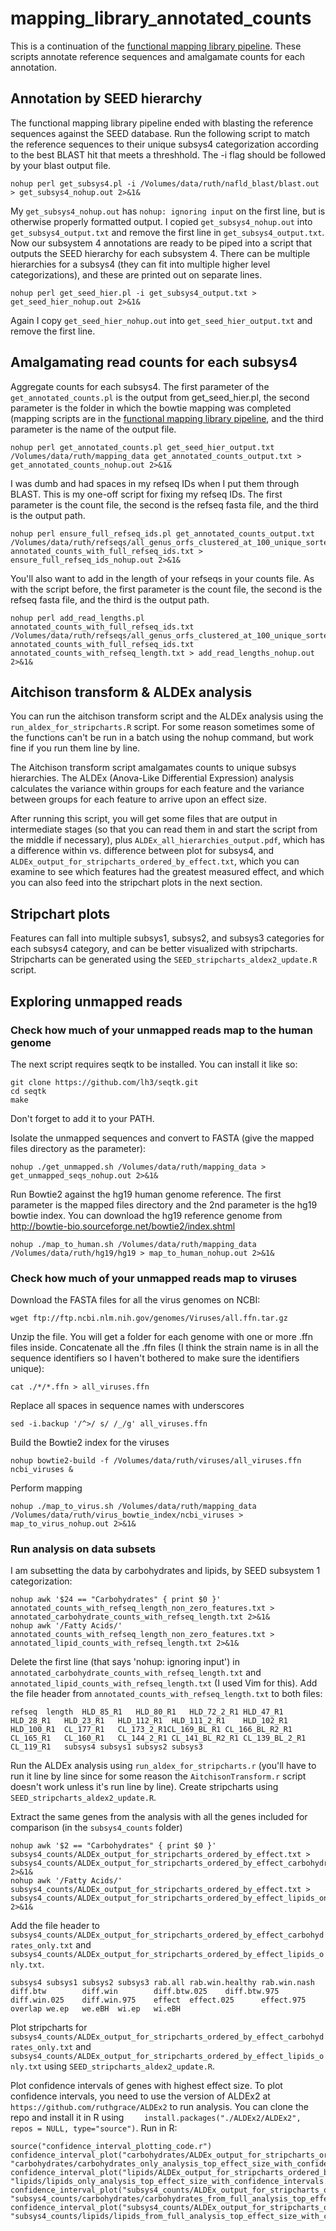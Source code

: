 # mapping_library_annotated_counts

This is a continuation of the [functional mapping library pipeline](https://github.com/ruthgrace/make_functional_mapping_library). These scripts annotate reference sequences and amalgamate counts for each annotation.

## Annotation by SEED hierarchy

The functional mapping library pipeline ended with blasting the reference sequences against the SEED database. Run the following script to match the reference sequences to their unique subsys4 categorization according to the best BLAST hit that meets a threshhold. The -i flag should be followed by your blast output file.

```
nohup perl get_subsys4.pl -i /Volumes/data/ruth/nafld_blast/blast.out > get_subsys4_nohup.out 2>&1&
```

My `get_subsys4_nohup.out` has `nohup: ignoring input` on the first line, but is otherwise properly formatted output. I copied `get_subsys4_nohup.out` into `get_subsys4_output.txt` and remove the first line in `get_subsys4_output.txt`. Now our subsystem 4 annotations are ready to be piped into a script that outputs the SEED hierarchy for each subsystem 4. There can be multiple hierarchies for a subsys4 (they can fit into multiple higher level categorizations), and these are printed out on separate lines.

```
nohup perl get_seed_hier.pl -i get_subsys4_output.txt > get_seed_hier_nohup.out 2>&1&
```

Again I copy `get_seed_hier_nohup.out` into `get_seed_hier_output.txt` and remove the first line.

## Amalgamating read counts for each subsys4

Aggregate counts for each subsys4. The first parameter of the `get_annotated_counts.pl` is the output from get_seed_hier.pl, the second parameter is the folder in which the bowtie mapping was completed (mapping scripts are in the [functional mapping library pipeline](https://github.com/ruthgrace/make_functional_mapping_library), and the third parameter is the name of the output file.

```
nohup perl get_annotated_counts.pl get_seed_hier_output.txt /Volumes/data/ruth/mapping_data get_annotated_counts_output.txt > get_annotated_counts_nohup.out 2>&1&
```

I was dumb and had spaces in my refseq IDs when I put them through BLAST. This is my one-off script for fixing my refseq IDs. The first parameter is the count file, the second is the refseq fasta file, and the third is the output path.

```
nohup perl ensure_full_refseq_ids.pl get_annotated_counts_output.txt /Volumes/data/ruth/refseqs/all_genus_orfs_clustered_at_100_unique_sorted.fa annotated_counts_with_full_refseq_ids.txt > ensure_full_refseq_ids_nohup.out 2>&1&
```

You'll also want to add in the length of your refseqs in your counts file. As with the script before, the first parameter is the count file, the second is the refseq fasta file, and the third is the output path.

```
nohup perl add_read_lengths.pl annotated_counts_with_full_refseq_ids.txt /Volumes/data/ruth/refseqs/all_genus_orfs_clustered_at_100_unique_sorted.fa annotated_counts_with_full_refseq_ids.txt annotated_counts_with_refseq_length.txt > add_read_lengths_nohup.out 2>&1&
```

## Aitchison transform & ALDEx analysis

You can run the aitchison transform script and the ALDEx analysis using the `run_aldex_for_stripcharts.R` script. For some reason sometimes some of the functions can't be run in a batch using the nohup command, but work fine if you run them line by line.

The Aitchison transform script amalgamates counts to unique subsys hierarchies. The ALDEx (Anova-Like Differential Expression) analysis calculates the variance within groups for each feature and the variance between groups for each feature to arrive upon an effect size.

After running this script, you will get some files that are output in intermediate stages (so that you can read them in and start the script from the middle if necessary), plus `ALDEx_all_hierarchies_output.pdf`, which has a difference within vs. difference between plot for subsys4, and `ALDEx_output_for_stripcharts_ordered_by_effect.txt`, which you can examine to see which features had the greatest measured effect, and which you can also feed into the stripchart plots in the next section.

## Stripchart plots 

Features can fall into multiple subsys1, subsys2, and subsys3 categories for each subsys4 category, and can be better visualized with stripcharts. Stripcharts can be generated using the `SEED_stripcharts_aldex2_update.R` script.

## Exploring unmapped reads

### Check how much of your unmapped reads map to the human genome

The next script requires seqtk to be installed. You can install it like so:

```
git clone https://github.com/lh3/seqtk.git
cd seqtk
make
```

Don't forget to add it to your PATH.

Isolate the unmapped sequences and convert to FASTA (give the mapped files directory as the parameter):

```
nohup ./get_unmapped.sh /Volumes/data/ruth/mapping_data > get_unmapped_seqs_nohup.out 2>&1&
```

Run Bowtie2 against the hg19 human genome reference. The first parameter is the mapped files directory and the 2nd parameter is the hg19 bowtie index. You can download the hg19 reference genome from http://bowtie-bio.sourceforge.net/bowtie2/index.shtml

```
nohup ./map_to_human.sh /Volumes/data/ruth/mapping_data /Volumes/data/ruth/hg19/hg19 > map_to_human_nohup.out 2>&1&
```

### Check how much of your unmapped reads map to viruses

Download the FASTA files for all the virus genomes on NCBI:

```
wget ftp://ftp.ncbi.nlm.nih.gov/genomes/Viruses/all.ffn.tar.gz
```

Unzip the file. You will get a folder for each genome with one or more .ffn files inside. Concatenate all the .ffn files (I think the strain name is in all the sequence identifiers so I haven't bothered to make sure the identifiers unique):

```
cat ./*/*.ffn > all_viruses.ffn
```

Replace all spaces in sequence names with underscores

```
sed -i.backup '/^>/ s/ /_/g' all_viruses.ffn
```

Build the Bowtie2 index for the viruses

```
nohup bowtie2-build -f /Volumes/data/ruth/viruses/all_viruses.ffn ncbi_viruses &
```

Perform mapping

```
nohup ./map_to_virus.sh /Volumes/data/ruth/mapping_data /Volumes/data/ruth/virus_bowtie_index/ncbi_viruses > map_to_virus_nohup.out 2>&1&

```

### Run analysis on data subsets

I am subsetting the data by carbohydrates and lipids, by SEED subsystem 1 categorization:

```
nohup awk '$24 == "Carbohydrates" { print $0 }' annotated_counts_with_refseq_length_non_zero_features.txt > annotated_carbohydrate_counts_with_refseq_length.txt 2>&1&
nohup awk '/Fatty Acids/' annotated_counts_with_refseq_length_non_zero_features.txt > annotated_lipid_counts_with_refseq_length.txt 2>&1&
```

Delete the first line (that says 'nohup: ignoring input') in `annotated_carbohydrate_counts_with_refseq_length.txt` and `annotated_lipid_counts_with_refseq_length.txt` (I used Vim for this). Add the file header from `annotated_counts_with_refseq_length.txt` to both files:

```
refseq	length	HLD_85_R1	HLD_80_R1	HLD_72_2_R1	HLD_47_R1	HLD_28_R1	HLD_23_R1	HLD_112_R1	HLD_111_2_R1	HLD_102_R1	HLD_100_R1	CL_177_R1	CL_173_2_R1CL_169_BL_R1	CL_166_BL_R2_R1	CL_165_R1	CL_160_R1	CL_144_2_R1	CL_141_BL_R2_R1	CL_139_BL_2_R1	CL_119_R1	subsys4	subsys1	subsys2	subsys3
```

Run the ALDEx analysis using `run_aldex_for_stripcharts.r` (you'll have to run it line by line since for some reason the `AitchisonTransform.r` script doesn't work unless it's run line by line). Create stripcharts using `SEED_stripcharts_aldex2_update.R`.

Extract the same genes from the analysis with all the genes included for comparison (in the `subsys4_counts` folder)

```
nohup awk '$2 == "Carbohydrates" { print $0 }' subsys4_counts/ALDEx_output_for_stripcharts_ordered_by_effect.txt > subsys4_counts/ALDEx_output_for_stripcharts_ordered_by_effect_carbohydrates_only.txt 2>&1&
nohup awk '/Fatty Acids/' subsys4_counts/ALDEx_output_for_stripcharts_ordered_by_effect.txt > subsys4_counts/ALDEx_output_for_stripcharts_ordered_by_effect_lipids_only.txt 2>&1&
```

Add the file header to `subsys4_counts/ALDEx_output_for_stripcharts_ordered_by_effect_carbohydrates_only.txt` and `subsys4_counts/ALDEx_output_for_stripcharts_ordered_by_effect_lipids_only.txt`.

```
subsys4 subsys1 subsys2 subsys3 rab.all rab.win.healthy rab.win.nash    diff.btw        diff.win        diff.btw.025    diff.btw.975    diff.win.025    diff.win.975    effect  effect.025      effect.975      overlap we.ep   we.eBH  wi.ep   wi.eBH
```

Plot stripcharts for `subsys4_counts/ALDEx_output_for_stripcharts_ordered_by_effect_carbohydrates_only.txt` and `subsys4_counts/ALDEx_output_for_stripcharts_ordered_by_effect_lipids_only.txt` using `SEED_stripcharts_aldex2_update.R`.

Plot confidence intervals of genes with highest effect size. To plot confidence intervals, you need to use the version of ALDEx2 at `https://github.com/ruthgrace/ALDEx2` to run analysis. You can clone the repo and install it in R using `	
install.packages("./ALDEx2/ALDEx2", repos = NULL, type="source")`. Run in R:

```
source("confidence_interval_plotting_code.r")
confidence_interval_plot("carbohydrates/ALDEx_output_for_stripcharts_ordered_by_effect.txt", "carbohydrates/carbohydrates_only_analysis_top_effect_size_with_confidence_intervals.pdf")
confidence_interval_plot("lipids/ALDEx_output_for_stripcharts_ordered_by_effect.txt", "lipids/lipids_only_analysis_top_effect_size_with_confidence_intervals.pdf")
confidence_interval_plot("subsys4_counts/ALDEx_output_for_stripcharts_ordered_by_effect_carbohydrates_only.txt", "subsys4_counts/carbohydrates/carbohydrates_from_full_analysis_top_effect_size_with_confidence_intervals.pdf")
confidence_interval_plot("subsys4_counts/ALDEx_output_for_stripcharts_ordered_by_effect_lipids_only.txt", "subsys4_counts/lipids/lipids_from_full_analysis_top_effect_size_with_confidence_intervals.pdf")
```





